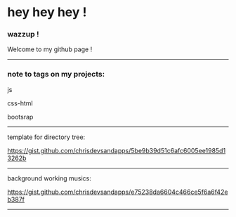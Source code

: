 # hey hey hey !


### wazzup !

Welcome to my github page !

---

### note to tags on my projects:

js

css-html

bootsrap


---

template for directory tree:

https://gist.github.com/chrisdevsandapps/5be9b39d51c6afc6005ee1985d13262b


---

background working musics:

https://gist.github.com/chrisdevsandapps/e75238da6604c466ce5f6a6f42eb387f

---

